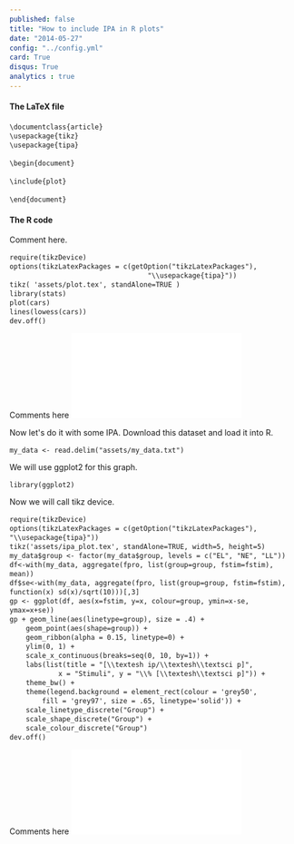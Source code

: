 ```yaml
---
published: false
title: "How to include IPA in R plots"
date: "2014-05-27"
config: "../config.yml"
card: True
disqus: True
analytics : true
---
```




#### The LaTeX file

    \documentclass{article}
    \usepackage{tikz}
    \usepackage{tipa}

    \begin{document}

    \include{plot}

    \end{document}



#### The R code



Comment here. 

    require(tikzDevice)
    options(tikzLatexPackages = c(getOption("tikzLatexPackages"),
                                      "\\usepackage{tipa}"))
    tikz( 'assets/plot.tex', standAlone=TRUE )
    library(stats)
    plot(cars)
    lines(lowess(cars))
    dev.off()

Comments here
![Here is the result](assets/plot.pdf)


Now let's do it with some IPA. Download this dataset and load it into R.

    my_data <- read.delim("assets/my_data.txt")
    
We will use ggplot2 for this graph.

    library(ggplot2)

Now we will call tikz device.

    require(tikzDevice)
    options(tikzLatexPackages = c(getOption("tikzLatexPackages"), "\\usepackage{tipa}"))
    tikz('assets/ipa_plot.tex', standAlone=TRUE, width=5, height=5)
    my_data$group <- factor(my_data$group, levels = c("EL", "NE", "LL"))
    df<-with(my_data, aggregate(fpro, list(group=group, fstim=fstim), mean))
    df$se<-with(my_data, aggregate(fpro, list(group=group, fstim=fstim), function(x) sd(x)/sqrt(10)))[,3]
    gp <- ggplot(df, aes(x=fstim, y=x, colour=group, ymin=x-se, ymax=x+se))
    gp + geom_line(aes(linetype=group), size = .4) + 
        geom_point(aes(shape=group)) + 
        geom_ribbon(alpha = 0.15, linetype=0) + 
        ylim(0, 1) + 
        scale_x_continuous(breaks=seq(0, 10, by=1)) +
        labs(list(title = "[\\textesh ip/\\textesh\\textsci p]", 
                x = "Stimuli", y = "\\% [\\textesh\\textsci p]")) +
        theme_bw() +
        theme(legend.background = element_rect(colour = 'grey50', 
            fill = 'grey97', size = .65, linetype='solid')) +
        scale_linetype_discrete("Group") +
        scale_shape_discrete("Group") +
        scale_colour_discrete("Group")
    dev.off()


Comments here
![Here is the result](assets/ipa_plot.pdf)
